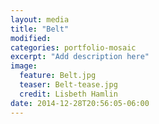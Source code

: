```yaml
---
layout: media
title: "Belt"
modified:
categories: portfolio-mosaic
excerpt: "Add description here"
image:
  feature: Belt.jpg
  teaser: Belt-tease.jpg
  credit: Lisbeth Hamlin
date: 2014-12-28T20:56:05-06:00
---
```



